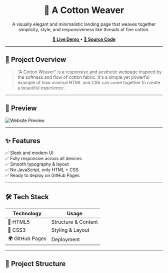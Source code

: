 <h1 align="center">🧵 A Cotton Weaver</h1>

<p align="center">
  A visually elegant and minimalistic landing page that weaves together simplicity, style, and responsiveness like threads of fine cotton.
</p>

<p align="center">
  <a href="https://rajeshchau.github.io/a-cotton-wever/" target="_blank">
    🔗 <strong>Live Demo</strong>
  </a>
  •
  <a href="https://github.com/rajeshchau/a-cotton-wever" target="_blank">
    📂 <strong>Source Code</strong>
  </a>
</p>

---

## 🌟 Project Overview

> “A Cotton Weaver” is a responsive and aesthetic webpage inspired by the softness and flow of cotton fabric. It's a simple yet powerful example of how minimal HTML and CSS can come together to create a beautiful experience.

---

## 📸 Preview

![Website Preview](https://rajeshchau.github.io/a-cotton-wever/preview.png) <!-- Replace with real image if you upload a screenshot -->

---

## ✨ Features

✅ Sleek and modern UI  
✅ Fully responsive across all devices  
✅ Smooth typography & layout  
✅ No JavaScript, only HTML + CSS  
✅ Ready to deploy on GitHub Pages

---

## 🛠 Tech Stack

| Technology | Usage |
|------------|--------|
| 🧱 HTML5    | Structure & Content |
| 🎨 CSS3     | Styling & Layout |
| 🌍 GitHub Pages | Deployment |

---

## 📁 Project Structure

